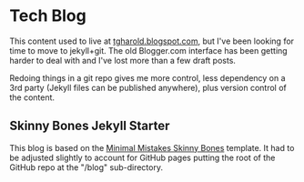 # Tech Blog

This content used to live at [tgharold.blogspot.com](http://tgharold.blogspot.com/), but I've been looking for time to move to jekyll+git.  The old Blogger.com interface has been getting harder to deal with and I've lost more than a few draft posts. 

Redoing things in a git repo gives me more control, less dependency on a 3rd party (Jekyll files can be published anywhere), plus version control of the content.

## Skinny Bones Jekyll Starter

This blog is based on the [Minimal Mistakes Skinny Bones](https://github.com/mmistakes/skinny-bones-jekyll/) template.
It had to be adjusted slightly to account for GitHub pages putting the root of the GitHub repo at the "/blog" sub-directory.
